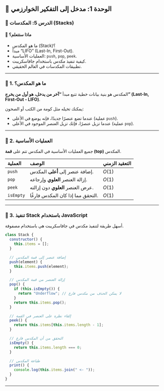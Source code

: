 ## 🧱 الوحدة 1: مدخل إلى التفكير الخوارزمي

### 📘 الدرس 5: المكدسات (Stacks)

#### 🧠 **ماذا ستتعلم؟**
* ما هو المكدس (Stack)؟
* مبدأ “LIFO” (Last-In, First-Out).
* العمليات الأساسية: `push`, `pop`, `peek`.
* كيفية تنفيذ مكدس باستخدام جافاسكريبت.
* تطبيقات المكدسات في العالم الحقيقي.

***

### 🧾 1. ما هو المكدس؟
المكدس هو بنية بيانات خطية تتبع مبدأ **“آخر من يدخل، هو أول من يخرج” (Last-In, First-Out - LIFO)**.

يمكنك تخيله مثل كومة من الكتب أو الصحون:
* عندما تضع عنصرًا جديدًا، فإنه يوضع في الأعلى (عملية `push`).
* عندما تزيل عنصرًا، فإنك تزيل العنصر الموجود في الأعلى (عملية `pop`).

***

### 🧾 2. العمليات الأساسية
جميع العمليات الأساسية في المكدس تتم على **قمة (top)** المكدس.

| العملية | الوصف | التعقيد الزمني |
| :--- | :--- | :--- |
| `push` | إضافة عنصر إلى **أعلى** المكدس. | $O(1)$ |
| `pop` | إزالة العنصر **العلوي** وإرجاعه. | $O(1)$ |
| `peek` | عرض العنصر **العلوي** دون إزالته. | $O(1)$ |
| `isEmpty` | التحقق مما إذا كان المكدس فارغًا. | $O(1)$ |

***

### 🧾 3. تنفيذ Stack باستخدام JavaScript
أسهل طريقة لتنفيذ مكدس في جافاسكريبت هي باستخدام مصفوفة.

```javascript
class Stack {
  constructor() {
    this.items = [];
  }

  // إضافة عنصر إلى قمة المكدس
  push(element) {
    this.items.push(element);
  }

  // إزالة العنصر من قمة المكدس
  pop() {
    if (this.isEmpty()) {
      return "Underflow"; // لا يمكن الحذف من مكدس فارغ
    }
    return this.items.pop();
  }

  // إلقاء نظرة على العنصر في القمة
  peek() {
    return this.items[this.items.length - 1];
  }

  // التحقق من أن المكدس فارغ
  isEmpty() {
    return this.items.length === 0;
  }

  // طباعة المكدس
  print() {
    console.log(this.items.join(" <- "));
  }
}
```

***

